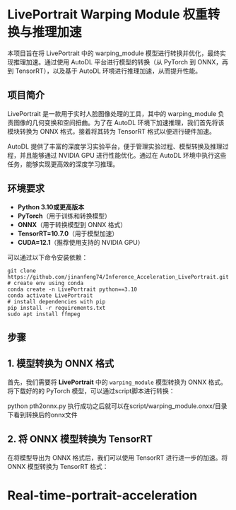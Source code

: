 # LivePortrait Warping Module 权重转换与推理加速

本项目旨在将 LivePortrait 中的 warping_module 模型进行转换并优化，最终实现推理加速。通过使用 AutoDL 平台进行模型的转换（从 PyTorch 到 ONNX，再到 TensorRT），以及基于 AutoDL 环境进行推理加速，从而提升性能。

## 项目简介

LivePortrait 是一款用于实时人脸图像处理的工具，其中的 warping_module 负责图像的几何变换和空间扭曲。为了在 AutoDL 环境下加速推理，我们首先将该模块转换为 ONNX 格式，接着将其转为 TensorRT 格式以便进行硬件加速。

AutoDL 提供了丰富的深度学习实验平台，便于管理实验过程、模型转换及推理过程，并且能够通过 NVIDIA GPU 进行性能优化。通过在 AutoDL 环境中执行这些任务，能够实现更高效的深度学习推理。

## 环境要求

- **Python 3.10或更高版本**
- **PyTorch**（用于训练和转换模型）
- **ONNX**（用于转换模型到 ONNX 格式）
- **TensorRT=10.7.0**（用于模型加速）
- **CUDA=12.1**（推荐使用支持的 NVIDIA GPU）

可以通过以下命令安装依赖：

```
git clone https://github.com/jinanfeng74/Inference_Acceleration_LivePortrait.git
# create env using conda
conda create -n LivePortrait python==3.10
conda activate LivePortrait
# install dependencies with pip
pip install -r requirements.txt
sudo apt install ffmpeg
```

## 步骤

## 1. 模型转换为 ONNX 格式

首先，我们需要将 **LivePortrait** 中的 `warping_module` 模型转换为 ONNX 格式。将下载好的的 PyTorch 模型，可以通过script脚本进行转换：

python pth2onnx.py
执行成功之后就可以在script/warping_module.onxx/目录下看到转换后的onnx文件
## 2. 将 ONNX 模型转换为 TensorRT

在将模型导出为 ONNX 格式后，我们可以使用 TensorRT 进行进一步的加速。将 ONNX 模型转换为 TensorRT 格式：
# Real-time-portrait-acceleration
